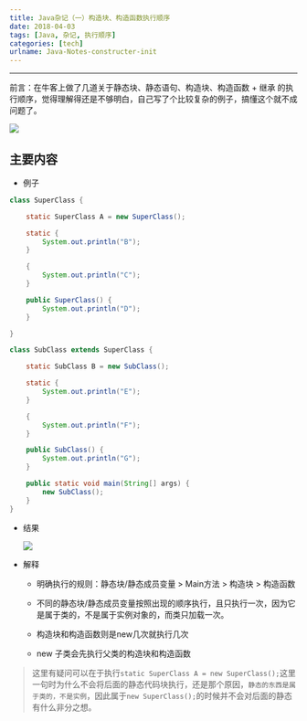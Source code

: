```yaml
---
title: Java杂记（一）构造块、构造函数执行顺序
date: 2018-04-03
tags: [Java, 杂记, 执行顺序]
categories: [tech]
urlname: Java-Notes-constructer-init
---
```

***

前言：在牛客上做了几道关于静态块、静态语句、构造块、构造函数 + 继承 的执行顺序，觉得理解得还是不够明白，自己写了个比较复杂的例子，搞懂这个就不成问题了。

![](https://image-1251774567.cosgz.myqcloud.com/blog/2018-04-04-005715.jpg)

<!--more-->

## 主要内容

-   例子
   
```Java
class SuperClass {

    static SuperClass A = new SuperClass();

    static {
        System.out.println("B");
    }

    {
        System.out.println("C");
    }

    public SuperClass() {
        System.out.println("D");
    }

}

class SubClass extends SuperClass {

    static SubClass B = new SubClass();

    static {
        System.out.println("E");
    }

    {
        System.out.println("F");
    }

    public SubClass() {
        System.out.println("G");
    }

    public static void main(String[] args) {
        new SubClass();
    }
}
```

-   结果

    ![](https://image-1251774567.cosgz.myqcloud.com/blog/2018-04-03-085001.jpg)

-   解释

    -   明确执行的规则：静态块/静态成员变量 > Main方法 > 构造块 > 构造函数

    -   不同的静态块/静态成员变量按照出现的顺序执行，且只执行一次，因为它是属于类的，不是属于实例对象的，而类只加载一次。
    
    -   构造块和构造函数则是new几次就执行几次

    -   new 子类会先执行父类的构造块和构造函数
    
>   这里有疑问可以在于执行`static SuperClass A = new SuperClass();`这里一句时为什么不会将后面的静态代码块执行，还是那个原因，`静态的东西是属于类的，不是实例`，因此属于`new SuperClass();`的时候并不会对后面的静态有什么非分之想。


